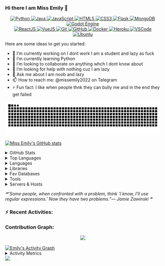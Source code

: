 ### Hi there I am Miss Emily 👋

<div align="center">
  <div>
    <a href="https://python.org/" target="_blank">
      <img
        src="https://elias.eu.org/img/skills/python.svg"
        alt="Python"
        width="58"
        height="48"
      />
    </a>
    <a href="https://adoptopenjdk.net/" target="_blank">
      <img
      src="https://elias.eu.org/img/skills/java.svg"
      alt="Java" width="58" height="48" />
    </a>
    <a href="https://javascript.com" target="_blank">
      <img
        src="https://elias.eu.org/img/skills/javascript.svg"
        alt="JavaScript"
        width="58"
        height="48"
      />
    </a>
    <a
      href="https://developer.mozilla.org/en-US/docs/Glossary/HTML5"
      target="_blank"
    >
      <img
        src="https://elias.eu.org/img/skills/html5.svg"
        alt="HTML5"
        width="58"
        height="48"
      />
    </a>
    <a href="https://developer.mozilla.org/en-US/docs/Web/CSS" target="_blank">
      <img
        src="https://elias.eu.org/img/skills/css3.svg"
        alt="CSS3"
        width="58"
        height="48"
      />
    </a>
    <a href="https://flask.palletsprojects.com" target="_blank">
      <img
        src="https://elias.eu.org/img/skills/flask.svg"
        alt="Flask"
        width="58"
        height="48"
      />
    </a>
    <a href="https://mongodb.com" target="_blank">
      <img
        src="https://elias.eu.org/img/skills/mongodb.svg"
        alt="MongoDB"
        width="58"
        height="48"
      />
    </a>
    <a href="https://godotengine.org" target="_blank">
      <img
        src="https://elias.eu.org/img/skills/godot.svg"
        alt="Godot Engine"
        width="58"
        height="48"
      />
    </a>
  </div>
  <div>
        <a href="https://reactjs.org" target="_blank">
      <img
        src="https://elias.eu.org/img/skills/reactjs.svg"
        alt="ReactJS"
        width="58"
        height="48"
      />
    </a>
    <a href="https://vuejs.org" target="_blank">
      <img
        src="https://elias.eu.org/img/skills/vuejs.svg"
        alt="VueJS"
        width="58"
        height="48"
      />
    </a>
    <a href="https://git-scm.com" target="_blank">
      <img
        src="https://elias.eu.org/img/skills/git.svg"
        alt="Git"
        width="58"
        height="48"
      />
    </a>
    <a href="https://github.com" target="_blank">
      <img
        src="https://elias.eu.org/img/skills/github.svg"
        alt="GitHub"
        width="58"
        height="48"
      />
    </a>
    <a href="https://docker.com" target="_blank">
      <img
        src="https://elias.eu.org/img/skills/docker.svg"
        alt="Docker"
        width="58"
        height="48"
      />
    </a>
    <a href="https://heroku.com" target="_blank">
      <img
        src="https://elias.eu.org/img/skills/heroku.svg"
        alt="Heroku"
        width="58"
        height="48"
      />
    </a>
    <a href="https://code.visualstudio.com" target="_blank">
      <img
        src="https://elias.eu.org/img/skills/vscode.svg"
        alt="VSCode"
        width="58"
        height="48"
      />
    </a>
    <a href="https://ubuntu.com" target="_blank">
      <img
        src="https://elias.eu.org/img/skills/ubuntu.svg"
        alt="Ubuntu"
        width="58"
        height="48"
      />
    </a>
  </div>
</div>


Here are some ideas to get you started:

- 🔭 I’m currently working on I dont work I am a student and lazy as fuck
- 🌱 I’m currently learning Python
- 👯 I’m looking to collaborate on anything whch I dont know about
- 🤔 I’m looking for help with nothing cuz I am lazy
- 💬 Ask me about I am noob and lazy
- 📫 How to reach me: @missemily2022 on Telegram
- ⚡ Fun fact: I like when people thnk they can bully me and in the end they get failed


![snake gif](https://github.com/missemily2022/missemily2022/raw/output/github-contribution-grid-snake.svg)


[![Miss Emily's GitHub stats](https://github-readme-stats.vercel.app/api?username=missemily2022&theme=aura&count_private=true&show_icons=true&cache_seconds=900)](https://github.com/missemily2022/github-readme-stats)

<details>
  <summary>GitHub Stats</summary>
  <br/>
<p align="left"> <a href="https://github.com/missemily2022"><img src="https://github-profile-trophy.vercel.app/?username=missemily2022" alt="missemily2022" /></a> </p>

</details>
<details>
    <summary>Top Languages</summary>
    <br/>

[![Top Langs](https://github-readme-stats.vercel.app/api/top-langs/?username=missemily2022)](https://github.com/missemily2022)

</details>

<details>
    <summary>Languages</summary>
    <br/>
<p align="left"> <a href="https://www.gnu.org/software/bash/" target="_blank"> <img src="https://www.vectorlogo.zone/logos/gnu_bash/gnu_bash-icon.svg" alt="bash" width="40" height="40"/> </a> <a href="https://git-scm.com/" target="_blank"> <img src="https://github.com/Thomas-George-T/Thomas-George-T/raw/master/assets/git.svg" alt="git" width="40" height="40"/> </a> <a href="https://www.w3.org/html/" target="_blank"> <img src="https://raw.githubusercontent.com/devicons/devicon/master/icons/html5/html5-original-wordmark.svg" alt="html5" width="40" height="40"/> </a> <a href="https://www.python.org" target="_blank"> <img src="https://raw.githubusercontent.com/devicons/devicon/master/icons/python/python-original.svg" alt="python" width="40" height="40"/> </a> </p>

</details>

<details>
    <summary>Libraries</summary>
    <br/>
<p align="left"> <a href="https://www.selenium.dev" target="_blank"> <img src="https://raw.githubusercontent.com/detain/svg-logos/780f25886640cef088af994181646db2f6b1a3f8/svg/selenium-logo.svg" alt="selenium" width="40" height="40"/> </a> <a href="https://github.com/pyrogram/pyrogram" target="_blank"> <img src="https://raw.githubusercontent.com/pyrogram/logos/fe16a72cae833fcabf1f79ca0b33cee6af2f3bc3/logos/pyrogram.svg" alt="pyrogram" width="50" height="50"/> </a> </p>

</details>

<details>
    <summary>Fav Databases</summary>
    <br/>
<p align="left"> <a href="https://www.mongodb.com/" target="_blank"> <img src="https://raw.githubusercontent.com/devicons/devicon/master/icons/mongodb/mongodb-original-wordmark.svg" alt="mongodb" width="40" height="40"/> </a> <a href="https://www.mysql.com/" target="_blank"> <img src="https://raw.githubusercontent.com/devicons/devicon/master/icons/mysql/mysql-original-wordmark.svg" alt="mysql" width="40" height="40"/> </a> <a href="https://www.postgresql.org" target="_blank"> <img src="https://raw.githubusercontent.com/devicons/devicon/master/icons/postgresql/postgresql-original-wordmark.svg" alt="postgresql" width="40" height="40"/> </a> </p>

</details>

<details>
    <summary>Tools</summary>
    <br/>
<p align="left"> <a href="https://www.docker.com/" target="_blank"> <img src="https://raw.githubusercontent.com/devicons/devicon/master/icons/docker/docker-original-wordmark.svg" alt="docker" width="40" height="40"/> </a> <a href="https://www.jetbrains.com/pycharm/" target="_blank"> <img src="https://github.com/devicons/devicon/raw/master/icons/pycharm/pycharm-original-wordmark.svg" alt="pycharm" width="40" height="40"/> </a> <a href="https://www.nginx.com" target="_blank"> <img src="https://raw.githubusercontent.com/devicons/devicon/master/icons/nginx/nginx-original.svg" alt="nginx" width="40" height="40"/> </a> </p>

</details>

<details>
    <summary>Servers & Hosts</summary>
    <br/>
<p align="left"> <a href="https://github.com/" target="_blank"> <img src="https://github.com/devicons/devicon/raw/master/icons/github/github-original-wordmark.svg" alt="github" width="40" height="40"/> </a> <a href="https://aws.amazon.com" target="_blank"> <img src="https://github.com/Thomas-George-T/Thomas-George-T/raw/master/assets/aws.svg" alt="aws" width="40" height="40"/> </a> <a href="https://azure.microsoft.com/en-in/" target="_blank"> <img src="https://www.vectorlogo.zone/logos/microsoft_azure/microsoft_azure-icon.svg" alt="azure" width="40" height="40"/> </a> <a href="https://cloud.google.com" target="_blank"> <img src="https://www.vectorlogo.zone/logos/google_cloud/google_cloud-icon.svg" alt="gcp" width="40" height="40"/> </a> <a href="https://heroku.com" target="_blank"> <img src="https://github.com/Thomas-George-T/Thomas-George-T/raw/master/assets/heroku.svg" alt="heroku" width="40" height="40"/> </a> <a href="https://www.linux.org/" target="_blank"> <img src="https://raw.githubusercontent.com/devicons/devicon/master/icons/linux/linux-original.svg" alt="linux" width="40" height="40"/> </a> </p>

</details>


<!--STARTS_HERE_QUOTE_README-->
<i>❝“Some people, when confronted with a problem, think ‘I know, I’ll use regular expressions.’  Now they have two problems.”— Jamie Zawinski   ❞</i>
<!--ENDS_HERE_QUOTE_README-->

### :zap: Recent Activities:

<!--START_SECTION:activity-->

<!--END_SECTION:activity-->

### Contribution Graph:

<p align="center">
  <a href="https://github.com/missemily2022">
    <img src="https://github-readme-streak-stats.herokuapp.com?user=missemily2022&theme=elegant&hide_border=true&date_format=M%20j%5B%2C%20Y%5D"/>
  </a>
</p>
<a href="https://github.com/missemily2022"><img alt="Emily's Activity Graph" src="https://activity-graph.herokuapp.com/graph?username=missemily2022&bg_color=1F222E&color=F8D866&line=F85D7F&point=FFFFFF&hide_border=true" /></a>

<details>
  <summary>Activity Metrics</summary>
  <br/>
<p align="left"> <a href="https://github.com/missemily2022"><img src="https://metrics.lecoq.io/missemily2022?template=classic&base.header=0&base.metadata=0&isocalendar=1&languages=1&people=1&isocalendar.duration=half-year&languages.limit=8&languages.sections=most-used&languages.colors=github&languages.threshold=0%25&languages.indepth=false&languages.recent.load=300&languages.recent.days=14&people.limit=24&people.size=28&people.types=followers%2C%20following&people.identicons=false&people.shuffle=false&config.timezone=Asia%2FCalcutta" alt="missemily2022" /></a> </p>

</details>



<div>
  <a
    href="https://github.com/missemily2022"
    target="_blank"
  >
    <img
      src="https://spotify-recently-played-readme.vercel.app/api?user=00x7ee8wq8bffzl6or19h2n9r&width=500&count=5"
    />
  </a>
</div>
